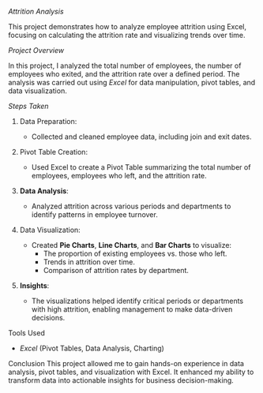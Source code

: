 *Attrition Analysis*

This project demonstrates how to analyze employee attrition using Excel, focusing on calculating the attrition rate and visualizing trends over time.

*Project Overview*

In this project, I analyzed the total number of employees, the number of employees who exited, and the attrition rate over a defined period. The analysis was carried out using *Excel* for data manipulation, pivot tables, and data visualization.

 *Steps Taken*

1. Data Preparation:
   - Collected and cleaned employee data, including join and exit dates.

2. Pivot Table Creation:
   - Used Excel to create a Pivot Table summarizing the total number of employees, employees who left, and the attrition rate.

3. **Data Analysis**:
   - Analyzed attrition across various periods and departments to identify patterns in employee turnover.

4. Data Visualization:
   - Created **Pie Charts**, **Line Charts**, and **Bar Charts** to visualize:
     - The proportion of existing employees vs. those who left.
     - Trends in attrition over time.
     - Comparison of attrition rates by department.

5. **Insights**:
   - The visualizations helped identify critical periods or departments with high attrition, enabling management to make data-driven decisions.

 Tools Used
- *Excel* (Pivot Tables, Data Analysis, Charting)

Conclusion
This project allowed me to gain hands-on experience in data analysis, pivot tables, and visualization with Excel. It enhanced my ability to transform data into actionable insights for business decision-making.

 
